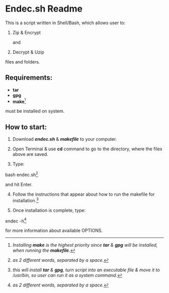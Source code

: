 # Endec.sh Readme

This is a script written in Shell/Bash, which allows user to:

1. Zip & Encrypt

     and

2. Decrypt & Uzip

  files and folders.

## Requirements:

- **tar**
- **gpg** 
- **make**[^3]

must be installed on system.

## How to start:

1. Download ***endec.sh*** & ***makefile*** to your computer.

2. Open Terminal & use **cd** command to go to the directory, where the files above are saved.

3. Type: 

bash endec.sh[^1]

and hit Enter.

4. Follow the instructions that appear about how to run the makefile for installation.[^2]

5. Once installation is complete, type:

endec -h[^1]

for more information about available OPTIONS.

[^1]: *as 2 different words, separated by a space.*

[^2]: *this will install **tar** & **gpg**, turn script into an executable file & move it to /usr/bin, so user can run it as a system command.*

[^3]: *Installing ***make*** is the highest priority since ***tar*** & ***gpg*** will be installed, when running the ***makefile***.*
